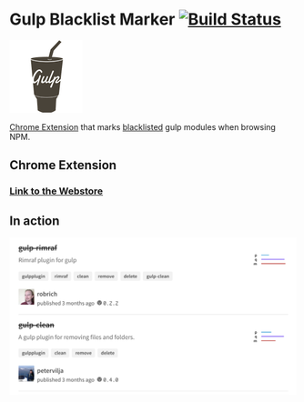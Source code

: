 # Gulp Blacklist Marker [![Build Status](https://travis-ci.org/sirLisko/gulp-blacklist-marker.svg)](https://travis-ci.org/sirLisko/gulp-blacklist-marker)

![image](./images/icon.png)

[Chrome Extension](https://chrome.google.com/webstore/detail/gulp-blacklist-marker/kifhpjdagaiganbdabkpepncopmbfbal) that marks [blacklisted](https://github.com/gulpjs/plugins/blob/master/src/blackList.json) gulp modules when browsing NPM.

## Chrome Extension

### [Link to the Webstore](https://chrome.google.com/webstore/detail/zamify/foilfgbdcipbajipeodmjjnkflkfocin/related)

## In action

![screenshot](./images/search_page.png)
